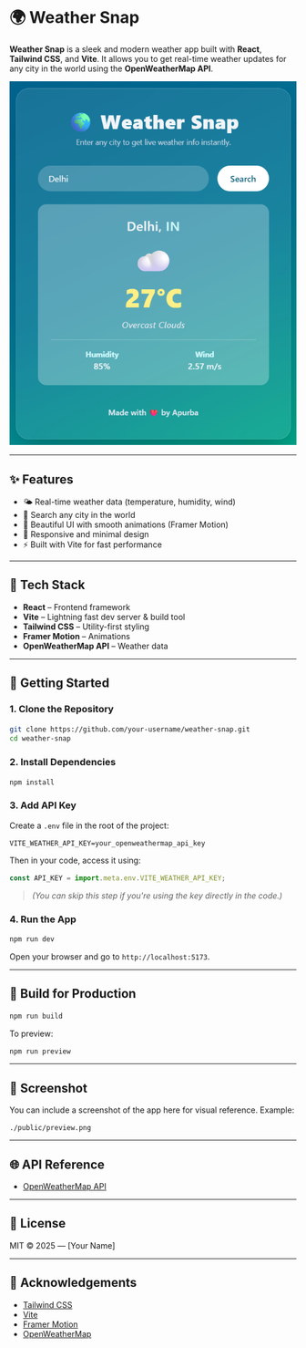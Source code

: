# 🌍 Weather Snap

**Weather Snap** is a sleek and modern weather app built with **React**, **Tailwind CSS**, and **Vite**. It allows you to get real-time weather updates for any city in the world using the **OpenWeatherMap API**.

![Weather Snap UI](preview.png) <!-- Optional: Add a screenshot if you like -->

---

## ✨ Features

* 🌤️ Real-time weather data (temperature, humidity, wind)
* 🔎 Search any city in the world
* 🎨 Beautiful UI with smooth animations (Framer Motion)
* 🌈 Responsive and minimal design
* ⚡ Built with Vite for fast performance

---

## 👷 Tech Stack

* **React** – Frontend framework
* **Vite** – Lightning fast dev server & build tool
* **Tailwind CSS** – Utility-first styling
* **Framer Motion** – Animations
* **OpenWeatherMap API** – Weather data

---

## 🚀 Getting Started

### 1. Clone the Repository

```bash
git clone https://github.com/your-username/weather-snap.git
cd weather-snap
```

### 2. Install Dependencies

```bash
npm install
```

### 3. Add API Key

Create a `.env` file in the root of the project:

```env
VITE_WEATHER_API_KEY=your_openweathermap_api_key
```

Then in your code, access it using:

```js
const API_KEY = import.meta.env.VITE_WEATHER_API_KEY;
```

> *(You can skip this step if you're using the key directly in the code.)*

### 4. Run the App

```bash
npm run dev
```

Open your browser and go to `http://localhost:5173`.

---

## 📆 Build for Production

```bash
npm run build
```

To preview:

```bash
npm run preview
```

---

## 📸 Screenshot

You can include a screenshot of the app here for visual reference. Example:

```
./public/preview.png
```

---

## 🌐 API Reference

* [OpenWeatherMap API](https://openweathermap.org/current)

---

## 📄 License

MIT © 2025 — \[Your Name]

---

## 🙌 Acknowledgements

* [Tailwind CSS](https://tailwindcss.com)
* [Vite](https://vitejs.dev)
* [Framer Motion](https://www.framer.com/motion/)
* [OpenWeatherMap](https://openweathermap.org)
